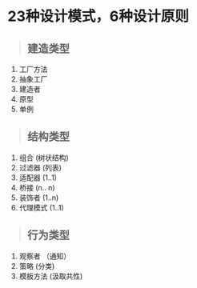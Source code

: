 # 23种设计模式，6种设计原则

>## 建造类型
1. 工厂方法
2. 抽象工厂
3. 建造者
4. 原型
5. 单例
>## 结构类型
1. 组合 (树状结构)
2. 过滤器  (列表)
3. 适配器  (1..1)
4. 桥接  (n.. n)
5. 装饰者 (1..n)
6. 代理模式 (1..1)
>## 行为类型
1. 观察者 （通知）
2. 策略 (分类)
3. 模板方法 (汲取共性)
